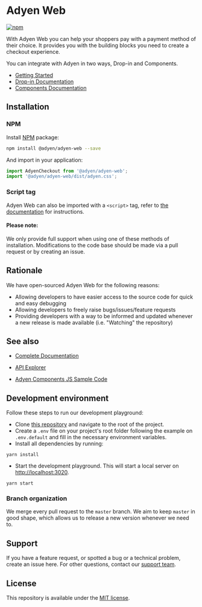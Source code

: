 # Adyen Web

[![npm](https://img.shields.io/npm/v/@adyen/adyen-web.svg)](http://npm.im/@adyen/adyen-web)


With Adyen Web you can help your shoppers pay with a payment method of their choice. It provides you with the building blocks you need to create a checkout experience.

You can integrate with Adyen in two ways, Drop-in and Components.

* [Getting Started](https://docs.adyen.com/checkout/)
* [Drop-in Documentation](https://docs.adyen.com/checkout/drop-in-web/)
* [Components Documentation](https://docs.adyen.com/checkout/components-web/)

## Installation

### NPM

Install [NPM](https://www.npmjs.com/package/@adyen/adyen-web) package:

```sh
npm install @adyen/adyen-web --save
```

And import in your application:

```js
import AdyenCheckout from '@adyen/adyen-web';
import '@adyen/adyen-web/dist/adyen.css';
```

### Script tag

Adyen Web can also be imported with a `<script>` tag, refer to [the documentation](https://docs.adyen.com/checkout/components-web#step-2-add-components) for instructions.

#### Please note: 
We only provide full support when using one of these methods of installation.
Modifications to the code base should be made via a pull request or by creating an issue.

## Rationale

We have open-sourced Adyen Web for the following reasons:
- Allowing developers to have easier access to the source code for quick and easy debugging
- Allowing developers to freely raise bugs/issues/feature requests
- Providing developers with a way to be informed and updated whenever a new release is made available (i.e. "Watching" the repository)

## See also

-   [Complete Documentation](https://docs.adyen.com/checkout/)

-   [API Explorer](https://docs.adyen.com/api-explorer/)

-   [Adyen Components JS Sample Code](https://github.com/Adyen/adyen-components-js-sample-code)


## Development environment

Follow these steps to run our development playground:

* Clone [this repository](https://github.com/Adyen/adyen-web) and navigate to the root of the project.
* Create a `.env` file on your project's root folder following the example on `.env.default` and fill in the necessary environment variables.
* Install all dependencies by running:
```
yarn install
```

* Start the development playground. This will start a local server on [http://localhost:3020](http://localhost:3020).
```
yarn start
```

### Branch organization

We merge every pull request to the `master` branch. We aim to keep `master` in good shape, which allows us to release a new version whenever we need to.

## Support

If you have a feature request, or spotted a bug or a technical problem, create an issue here. For other questions, contact our [support team](https://support.adyen.com/hc/en-us/requests/new?ticket_form_id=360000705420).

## License

This repository is available under the [MIT license](LICENSE).
